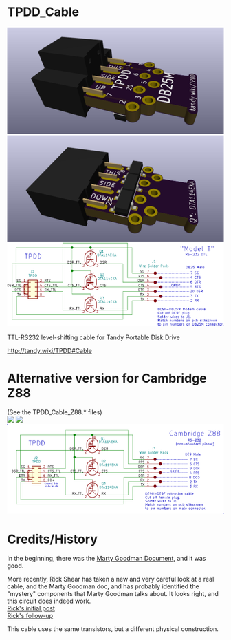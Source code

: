 # TPDD_Cable
![](TPDD_Cable_1.jpg)
![](TPDD_Cable_2.jpg)
![](TPDD_Cable.svg)

TTL-RS232 level-shifting cable for Tandy Portable Disk Drive

<http://tandy.wiki/TPDD#Cable>

# Alternative version for Cambridge Z88
(See the TPDD_Cable_Z88.* files)  
![](TPDD_Cable_1_Z88.jpg)
![](TPDD_Cable_2_Z88.jpg)
![](TPDD_Cable_Z88.svg)

# Credits/History
In the beginning, there was the [Marty Goodman Document](http://www.club100.org/library/ups/tpdd.do), and it was good.
<!-- ftp://salsa.net/pub/M100SIG/Lib-09-PERIFERALS/TPDD.DO -->

More recently, Rick Shear has taken a new and very careful look at a real cable, and the Marty Goodman doc, and has probably identified the "mystery" components that Marty Goodman talks about. It looks right, and this circuit does indeed work.<br>
[Rick's initial post](https://rsmicro.wordpress.com/2018/08/26/tpdd-cable/)<br>
[Rick's follow-up](https://rsmicro.wordpress.com/2018/09/08/built-tpdd-cable-comparison-to-oem/)

This cable uses the same transistors, but a different physical construction.
